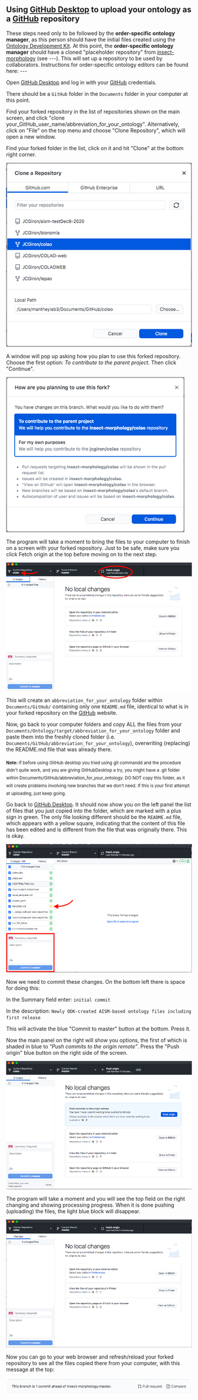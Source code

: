 ## Using [GitHub Desktop](https://desktop.github.com/) to upload your ontology as a [GitHub](https://github.com/) repository 

These steps need only to be followed by the **order-specific ontology manager**, as this person should have the initial files created using the [Ontology Development Kit](https://github.com/INCATools/ontology-development-kit). At this point, the **order-specific ontology manager** should have a cloned "placeholder repository" from [insect-morphology](https://github.com/insect-morphology) (see ---). This will set up a repository to be used by collaborators. Instructions for order-specific ontology editors can be found here: ---

Open [GitHub Desktop](https://desktop.github.com/) and log in with your [GitHub](https://github.com/) credentials.

There should be a `GitHub` folder in the `Documents` folder in your computer at this point. 

Find your forked repository in the list of repositories shown on the main screen, and click "clone your_GitHub_user_name/abbreviation_for_your_ontology". Alternatively, click on "File" on the top menu and choose "Clone Repository", which will open a new window.

Find your forked folder in the list, click on it and hit "Clone" at the bottom right corner.

![GitHub Desktop - Clone](https://github.com/insect-morphology/Manual/blob/main/img/GitHubDT-Clone.png)

A window will pop up asking how you plan to use this forked repository. Choose the first option: _To contribute to the parent project_. Then click "Continue".

![GitHub Desktop - What for?](https://github.com/insect-morphology/Manual/blob/main/img/GitHubDT-WhatFor.png)

The program will take a moment to bring the files to your computer to finish on a screen with your forked repository. Just to be safe, make sure you click Fetch origin at the top before moving on to the next step.

![GitHub Desktop - Cloned](https://github.com/insect-morphology/Manual/blob/main/img/GitHubDT-Cloned.png)

This will create an `abbreviation_for_your_ontology` folder within `Documents/GitHub/` containing only one `README.md` file, identical to what is in your forked repository on the [GitHub](https://github.com/) website.

Now, go back to your computer folders and copy ALL the files from your `Documents/Ontology/target/abbreviation_for_your_ontology` folder and paste them into the freshly cloned folder (i.e. `Documents/GitHub/abbreviation_for_your_ontology`), overwriting (replacing) the README.md file that was already there.

<p>
<sub>
<b>Note:</b> If before using GitHub desktop you tried using git commandd and the procedure didn't quite work, and you are giving GitHubDesktop a try, you might have a .git folder within Documents/GitHub/abbreviation_for_your_ontology. DO NOT copy this folder, as it will create problems involving new branches that we don't need. If this is your first attempt at uploading, just keep going.
</sub>
</p>

Go back to [GitHub Desktop](https://desktop.github.com/). It should now show you on the left panel the list of files that you just copied into the folder, which are marked with a plus sign in green. The only file looking different should be the `README.md` file, which appears with a yellow square, indicating that the content of this file has been edited and is different from the file that was originally there. This is okay.

![GitHub Desktop - Commit](https://github.com/insect-morphology/Manual/blob/main/img/GitHubDT-Commit.png)

Now we need to commit these changes. On the bottom left there is space for doing this:

In the Summary field enter: `initial commit`

In the description: `Newly ODK-created AISM-based ontology files including first release`

This will activate the blue "Commit to master" button at the bottom. Press it.

Now the main panel on the right will show you options, the first of which is shaded in blue to _"Push commits to the origin remote"_. Press the "Push origin" blue button on the right side of the screen.

![GitHub Desktop - Push](https://github.com/insect-morphology/Manual/blob/main/img/GitHubDT-Push.png)

The program will take a moment and you will see the top field on the right changing and showing processing progress. When it is done pushing (uploading) the files, the light blue block will disappear.

![GitHub Desktop - Pushed](https://github.com/insect-morphology/Manual/blob/main/img/GitHubDT-Pushed.png)


Now you can go to your web browser and refresh/reload your forked repository to see all the files copied there from your computer, with this message at the top:

![GitHub Branch Ahead](https://github.com/insect-morphology/Manual/blob/main/img/GitHubBranchEven.png)

